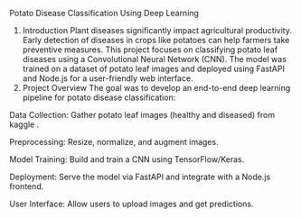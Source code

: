 Potato Disease Classification Using Deep Learning
1. Introduction
Plant diseases significantly impact agricultural productivity. Early detection of diseases in crops like potatoes can help farmers take preventive measures. This project focuses on classifying potato leaf diseases using a Convolutional Neural Network (CNN). The model was trained on a dataset of potato leaf images and deployed using FastAPI and Node.js for a user-friendly web interface.
2. Project Overview
The goal was to develop an end-to-end deep learning pipeline for potato disease classification:

Data Collection: Gather potato leaf images (healthy and diseased) from kaggle .

Preprocessing: Resize, normalize, and augment images.

Model Training: Build and train a CNN using TensorFlow/Keras.

Deployment: Serve the model via FastAPI and integrate with a Node.js frontend.

User Interface: Allow users to upload images and get predictions.

